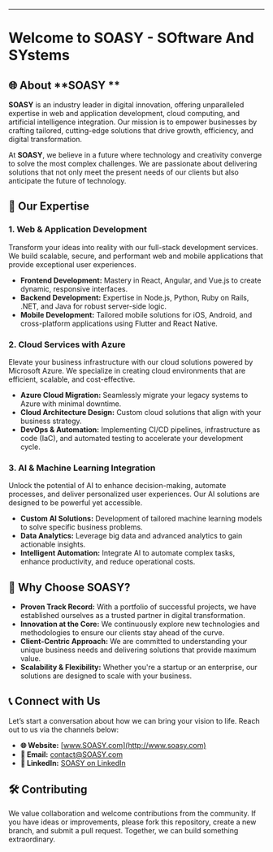 
---

# Welcome to **SOASY - SOftware And SYstems**

<!-- Insert your company logo here ![SOASY Logo](path/to/logo.png) -->

## 🌐 About **SOASY **

**SOASY** is an industry leader in digital innovation, offering unparalleled expertise in web and application development, cloud computing, and artificial intelligence integration. Our mission is to empower businesses by crafting tailored, cutting-edge solutions that drive growth, efficiency, and digital transformation.

At **SOASY**, we believe in a future where technology and creativity converge to solve the most complex challenges. We are passionate about delivering solutions that not only meet the present needs of our clients but also anticipate the future of technology.

## 💼 Our Expertise

### 1. **Web & Application Development**
Transform your ideas into reality with our full-stack development services. We build scalable, secure, and performant web and mobile applications that provide exceptional user experiences.

- **Frontend Development:** Mastery in React, Angular, and Vue.js to create dynamic, responsive interfaces.
- **Backend Development:** Expertise in Node.js, Python, Ruby on Rails, .NET, and Java for robust server-side logic.
- **Mobile Development:** Tailored mobile solutions for iOS, Android, and cross-platform applications using Flutter and React Native.

### 2. **Cloud Services with Azure**
Elevate your business infrastructure with our cloud solutions powered by Microsoft Azure. We specialize in creating cloud environments that are efficient, scalable, and cost-effective.

- **Azure Cloud Migration:** Seamlessly migrate your legacy systems to Azure with minimal downtime.
- **Cloud Architecture Design:** Custom cloud solutions that align with your business strategy.
- **DevOps & Automation:** Implementing CI/CD pipelines, infrastructure as code (IaC), and automated testing to accelerate your development cycle.

### 3. **AI & Machine Learning Integration**
Unlock the potential of AI to enhance decision-making, automate processes, and deliver personalized user experiences. Our AI solutions are designed to be powerful yet accessible.

- **Custom AI Solutions:** Development of tailored machine learning models to solve specific business problems.
- **Data Analytics:** Leverage big data and advanced analytics to gain actionable insights.
- **Intelligent Automation:** Integrate AI to automate complex tasks, enhance productivity, and reduce operational costs.

## 🚀 Why Choose **SOASY**?

- **Proven Track Record:** With a portfolio of successful projects, we have established ourselves as a trusted partner in digital transformation.
- **Innovation at the Core:** We continuously explore new technologies and methodologies to ensure our clients stay ahead of the curve.
- **Client-Centric Approach:** We are committed to understanding your unique business needs and delivering solutions that provide maximum value.
- **Scalability & Flexibility:** Whether you're a startup or an enterprise, our solutions are designed to scale with your business.

## 📞 Connect with Us

Let’s start a conversation about how we can bring your vision to life. Reach out to us via the channels below:

- **🌐 Website:** [www.SOASY.com](http://www.soasy.com)
- **📧 Email:** [contact@SOASY.com](mailto:contact@soasy.com)
- **🔗 LinkedIn:** [SOASY on LinkedIn](http://linkedin.com/company/SOASY)
<!-- - **🐦 Twitter:** [@SOASY_Tech](http://twitter.com/SOASY_Tech)  -->

## 🛠️ Contributing

We value collaboration and welcome contributions from the community. If you have ideas or improvements, please fork this repository, create a new branch, and submit a pull request. Together, we can build something extraordinary.



